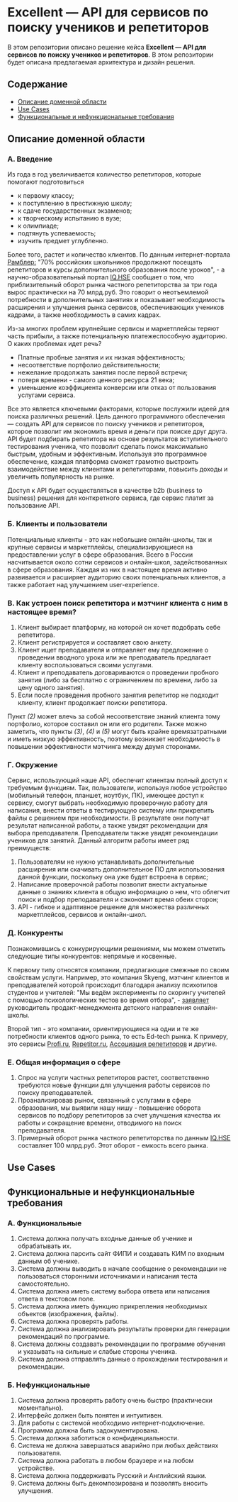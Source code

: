 # Excellent — API для сервисов по поиску учеников и репетиторов
В этом репозитории описано решение кейса **Excellent — API для сервисов по поиску учеников и репетиторов**.
В этом репозитории будет описана предлагаемая архитектура и дизайн решения.
## Содержание
* [Описание доменной области](./README.md#Описание-доменной-области)
* [Use Cases](./README.md#Use-Cases)
* [Функциональные и нефункциональные требования](./README.md#Функциональные-и-нефункциональные-требования)

## Описание доменной области

### А. Введение
Из года в год увеличивается количество репетиторов, которые помогают подготовиться
- к первому классу;
- к поступлению в престижную школу; 
- к сдаче государственных экзаменов;
- к творческому испытанию в вузе;
- к олимпиаде;
- подтянуть успеваемость;
- изучить предмет углубленно.

Более того, растет и количество клиентов. По данным интернет-портала [Рамблер:](https://news.rambler.ru/sociology/43812515-eksperty-obyasnili-pochemu-k-2021-godu-v-rossii-vyrastet-potrebnost-v-repetitorah/?utm_content=news_media&utm_medium=read_more&utm_source=copylink) "70% российских школьников продолжают посещать репетиторов и курсы дополнительного образования после уроков", - а научно-образовательный портал [IQ.HSE](https://iq.hse.ru/news/361059490.html) сообщает о том, что приблизительный оборот рынка частного репетиторства за три года вырос практически на 70 млрд.руб. Это говорит о неотъемлемой потребности в дополнительных занятиях и показывает необходимость расширения и улучшения рынка сервисов, обеспечивающих учеников кадрами, а также необходимость в самих кадрах.

Из-за многих проблем крупнейшие сервисы и маркетплейсы теряют часть прибыли, а также потенциальную платежеспособную аудиторию. О каких проблемах идет речь?
* Платные пробные занятия и их низкая эффективность;
* несоответствие портфолио действительности;
* нежелание продолжать занятия после первой встречи;
* потеря времени - самого ценного ресурса 21 века;
* уменьшение коэффициента конверсии или отказ от пользования услугами сервиса.

Все это является ключевыми факторами, которые послужили идеей для поиска различных решений. Цель данного программного обеспечения — создать API для сервисов по поиску учеников и репетиторов, которое позволит им экономить время и деньги при поиске друг друга. API будет подбирать репетитора на основе результатов вступительного тестирования ученика, что позволит сделать поиск максимально быстрым, удобным и эффективным. Используя это программное обеспечение, каждая платформа сможет грамотно выстроить взаимодействие между клиентами и репетиторами, повысить доходы и увеличить популярность на рынке.

Доступ к API будет осуществляться в качестве b2b (business to business) решения для конткретного сервиса, где сервис платит за пользование API.
 
### Б. Клиенты и пользователи
Потенциальные клиенты - это как небольшие онлайн-школы, так и крупные сервисы и маркетплейсы, специализирующиеся на предоставлении услуг в сфере образования. Всего в России насчитывается около сотни сервисов и онлайн-школ, задействованных в сфере образования. Каждая из них в настоящее время активно развивается и расширяет аудиторию своих потенциальных клиентов, а также работает над улучшением user-experience.
 
### В. Как устроен поиск репетитора и мэтчинг клиента с ним в настоящее время?
1. Клиент выбирает платформу, на которой он хочет подобрать себе репетитора.
2. Клиент регистрируется и составляет свою анкету.
3. Клиент ищет преподавателя и отправляет ему предложение о проведении вводного урока или же преподаватель предлагает клиенту воспользоваться своими услугами.
4. Клиент и преподаватель договариваются о проведении пробного занятия (либо за бесплатно с ограничением по времени, либо за цену одного занятия).
5. Если после проведения пробного занятия репетитор не подходит клиенту, клиент продолжает поиски репетитора.

Пункт *(2)* может влечь за собой несоответствие знаний клиента тому портфолио, которое составил он или его родители. Также можно заметить, что пункты *(3)*, *(4)* и *(5)* могут быть крайне времязатратными и иметь низкую эффективность, поэтому возникает необходимость в повышении эффективности мэтчинга между двумя сторонами. 

### Г. Окружение
Сервис, использующий наше API, обеспечит клиентам полный доступ к требуемым функциям. Так, пользователи, используя любое устройство (мобильный телефон, планшет, ноутбук, ПК), имеющее доступ к сервису, смогут выбрать необходимую проверочную работу для написания, внести ответы в тестирующую систему или прикрепить файлы с решением при необходимости. В результате они получат результат написанной работы, а также увидят рекомендации для выбора преподавателя. Преподаватели также увидят рекомендации учеников для занятий. 
Данный алгоритм работы имеет ряд преимуществ:
1.  Пользователям не нужно устанавливать дополнительные расширения или скачивать дополнительное ПО для использования данной функции, поскольку она уже будет встроена в сервис;
2. Написание проверочной работы позволит внести актуальные данные о знаниях клиента в общую информацию о нем, что облегчит поиск и подбор преподавателя и сэкономит время обеих сторон;
3. API - гибкое и адаптивное решение для множества различных маркетплейсов, сервисов и онлайн-школ.

### Д. Конкуренты
Познакомившись с конкурирующими решениями, мы можем отметить следующие типы конкурентов: непрямые и косвенные.

К первому типу относятся компании, предлагающие смежные по своим свойствам услуги. Например, это компания Skyeng, мэтчинг клиентов и преподавателей которой происходит благодаря анализу психотипов студентов и учителей: "Мы ведём эксперименты по скорингу учителей с помощью психологических тестов во время отбора", - [заявляет](https://habr.com/ru/post/446970/) руководитель продакт-менеджмента детского направления онлайн-школы.

Второй тип - это компании, ориентирующиеся на одни и те же потребности клиентов одного рынка, то есть Ed-tech рынка. К примеру, это сервисы [Profi.ru](https://profi.ru), [Repetitor.ru](https://repetitor.ru), [Ассоциация репетиторов](https://repetit.ru/?roistat_visit=39748148) и другие.
 
### Е. Общая информация о сфере
1. Спрос на услуги частных репетиторов растет, соответственно требуются новые функции для улучшения работы сервисов по поиску преподавателей.
2. Проанализировав рынок, связанный с услугами в сфере образования, мы выявили нашу нишу - повышение оборота сервисов по подбору репетиторов за счет улучшения качества их работы и сокращение времени, отводимого на поиск преподавателя. 
3. Примерный оборот рынка частного репетиторства по данным [IQ.HSE](https://iq.hse.ru/news/361059490.html) составляет 100 млрд.руб. Этот оборот - емкость всего рынка.

## Use Cases

## Функциональные и нефункциональные требования
### А. Функциональные
1.	Система должна получать входные данные об ученике и обрабатывать их.
2.	Система должна парсить сайт ФИПИ и создавать КИМ по входным данным об ученике.
3.	Система должны выводить в начале сообщение о рекомендации не пользоваться сторонними источниками и написания теста самостоятельно.
4.	Система должна иметь систему выбора ответа или написания ответа в текстовом поле.
5.	Система должна иметь функцию прикрепления необходимых объектов (изображения, файлы).
6.	Система должна проверять работы.
7.	Система должна анализировать результаты проверки для генерации рекомендаций по программе.
8.	Система должны создавать рекомендации по программе обучения и указывать на сильные и слабые стороны ученика.
9.	Система должна отправлять данные о прохождении тестирования и рекомендации.
### Б. Нефункциональные
1.	Система должна проверять работу очень быстро (практически моментально).
2.	Интерфейс должен быть понятен и интуитивен.
3.	Для работы с системой необходимо интернет-подключение.
4.	Программа должна быть задокументирована.
5.	Система должна заботиться о конфиденциальности.
6.	Система не должна завершаться аварийно при любых действиях пользователя.
7.	Система должна работать в любом браузере и на любом устройстве.
8.	Система должна поддерживать Русский и Английский языки.
9.	Система должны быть декомпозирована и позволять вносить улучшения.
